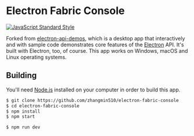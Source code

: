 # Electron Fabric Console 

[![JavaScript Standard Style](https://img.shields.io/badge/code%20style-standard-brightgreen.svg?style=flat)](http://standardjs.com)

Forked from [electron-api-demos](https://github.com/electron/electron-api-demos), 
which is a desktop app that interactively and with sample code demonstrates core features of the [Electron](http://electron.atom.io) API. It's built with Electron, too, of course. This app works on Windows, macOS and Linux operating systems.

## Building

You'll need [Node.js](https://nodejs.org) installed on your computer in order to build this app.

```bash
$ git clone https://github.com/zhangmin510/electron-fabric-console
$ cd electron-fabric-console
$ npm install
$ npm start
```

```bash
$ npm run dev
```
